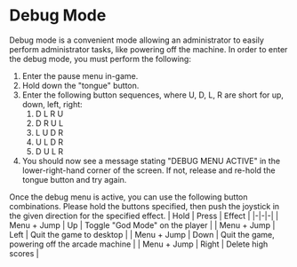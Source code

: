 # Debug Mode
Debug mode is a convenient mode allowing an administrator to easily perform
administrator tasks, like powering off the machine.
In order to enter the debug mode, you must perform the following:
1. Enter the pause menu in-game.
1. Hold down the "tongue" button.
1. Enter the following button sequences, where U, D, L, R are short for up, down, left, right:
    1. D L R U
    1. D R U L
    1. L U D R
    1. U L D R
    1. D U L R
1. You should now see a message stating "DEBUG MENU ACTIVE" in the
lower-right-hand corner of the screen.
If not, release and re-hold the tongue button and try again.

Once the debug menu is active, you can use the following button combinations.
Please hold the buttons specified, then push the joystick
in the given direction for the specified effect.
| Hold | Press | Effect |
|-|-|-|
| Menu + Jump | Up | Toggle "God Mode" on the player |
| Menu + Jump | Left | Quit the game to desktop |
| Menu + Jump | Down | Quit the game, powering off the arcade machine |
| Menu + Jump | Right | Delete high scores |
